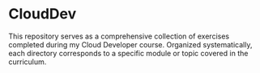 # CloudDev
This repository serves as a comprehensive collection of exercises completed during my Cloud Developer course. Organized systematically, each directory corresponds to a specific module or topic covered in the curriculum. 
